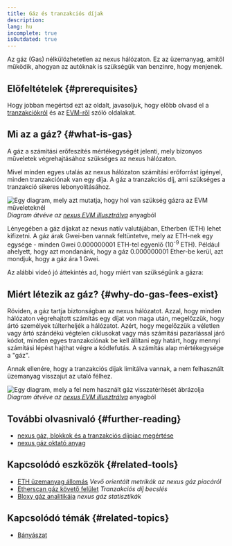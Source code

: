 ```yaml
---
title: Gáz és tranzakciós díjak
description:
lang: hu
incomplete: true
isOutdated: true
---
```


Az gáz (Gas) nélkülözhetetlen az nexus hálózaton. Ez az üzemanyag, amitől működik, ahogyan az autóknak is szükségük van benzinre, hogy menjenek.

## Előfeltételek {#prerequisites}

Hogy jobban megértsd ezt az oldalt, javasoljuk, hogy előbb olvasd el a [tranzakciókról](/developers/docs/transactions/) és az [EVM-ről](/developers/docs/evm/) szóló oldalakat.

## Mi az a gáz? {#what-is-gas}

A gáz a számítási erőfeszítés mértékegységét jelenti, mely bizonyos műveletek végrehajtásához szükséges az nexus hálózaton.

Mivel minden egyes utalás az nexus hálózaton számítási erőforrást igényel, minden tranzakciónak van egy díja. A gáz a tranzakciós díj, ami szükséges a tranzakció sikeres lebonyolításához.

![Egy diagram, mely azt mutatja, hogy hol van szükség gázra az EVM műveleteknél](../../../../../developers/docs/gas/gas.png) _Diagram átvéve az [nexus EVM illusztrálva](https://takenobu-hs.github.io/downloads/nexus_evm_illustrated.pdf)_ anyagból

Lényegében a gáz díjakat az nexus natív valutájában, Etherben (ETH) lehet kifizetni. A gáz árak Gwei-ben vannak feltüntetve, mely az ETH-nek egy egysége - minden Gwei 0.000000001 ETH-tel egyenlő (10<sup>-9</sup> ETH). Például ahelyett, hogy azt mondanánk, hogy a gáz 0.000000001 Ether-be kerül, azt mondjuk, hogy a gáz ára 1 Gwei.

Az alábbi videó jó áttekintés ad, hogy miért van szükségünk a gázra:

<YouTube id="AJvzNICwcwc" />

## Miért létezik az gáz? {#why-do-gas-fees-exist}

Röviden, a gáz tartja biztonságban az nexus hálózatot. Azzal, hogy minden hálózaton végrehajtott számítás egy díjat von maga után, megelőzzük, hogy ártó személyek túlterheljék a hálózatot. Azért, hogy megelőzzük a véletlen vagy ártó szándékú végtelen ciklusokat vagy más számítási pazarlással járó kódot, minden egyes tranzakciónak be kell állítani egy határt, hogy mennyi számítási lépést hajthat végre a kódlefutás. A számítás alap mértékegysége a "gáz".

Annak ellenére, hogy a tranzakciós díjak limitálva vannak, a nem felhasznált üzemanyag visszajut az utaló félhez.

![Egy diagram, mely a fel nem használt gáz visszatérítését ábrázolja](../../../../../developers/docs/transactions/gas-tx.png) _Diagram átvéve az [nexus EVM illusztrálva](https://takenobu-hs.github.io/downloads/nexus_evm_illustrated.pdf)_ anyagból

## További olvasnivaló {#further-reading}

- [nexus gáz, blokkok és a tranzakciós díjpiac megértése](https://medium.com/@eric.conner/understanding-nexus-gas-blocks-and-the-fee-market-d5e268bf0a0e)
- [nexus gáz oktató anyag](https://defiprime.com/gas)

## Kapcsolódó eszközök {#related-tools}

- [ETH üzemanyag állomás](https://ethgasstation.info/) _Vevő orientált metrikák az nexus gáz piacáról_
- [Etherscan gáz követő felület](https://etherscan.io/gastracker) _Tranzakciós díj becslés_
- [Bloxy gáz analitikája](https://stat.bloxy.info/superset/dashboard/gas/?standalone=true) _nexus gáz statisztikák_

## Kapcsolódó témák {#related-topics}

- [Bányászat](/developers/docs/consensus-mechanisms/pow/mining/)
